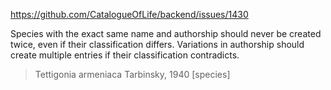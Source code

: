https://github.com/CatalogueOfLife/backend/issues/1430

Species with the exact same name and authorship should never be created twice, even if their classification differs.
Variations in authorship should create multiple entries if their classification contradicts.

>  Tettigonia armeniaca Tarbinsky, 1940 [species]
